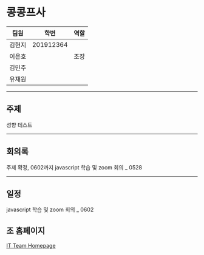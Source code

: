# 콩콩프사

|팀원|학번|역할|
|-----|----------|---|
|김현지|201912364|   |
|이은호||조장   |
|김민주||   |
|유재원||   |

***
## 주제
성향 테스트

***
## 회의록
주제 확정, 0602까지 javascript 학습 및 zoom 회의 _ 0528

***
## 일정
javascript 학습 및 zoom 회의 _ 0602

## 조 홈페이지
[IT Team Homepage](https://leh0818.github.io/Project_CG/)
